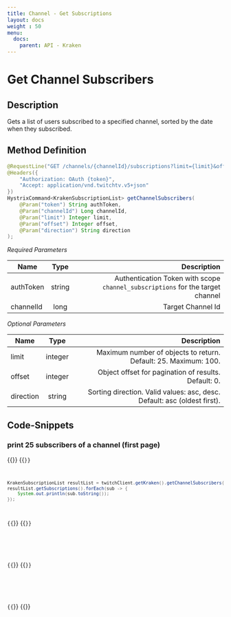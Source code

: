 ```yaml
---
title: Channel - Get Subscriptions
layout: docs
weight : 50
menu: 
  docs:
    parent: API - Kraken
---
```


# Get Channel Subscribers

## Description

Gets a list of users subscribed to a specified channel, sorted by the date when they subscribed.

## Method Definition

```java
@RequestLine("GET /channels/{channelId}/subscriptions?limit={limit}&offset={offset}&direction={direction}")
@Headers({
	"Authorization: OAuth {token}",
	"Accept: application/vnd.twitchtv.v5+json"
})
HystrixCommand<KrakenSubscriptionList> getChannelSubscribers(
	@Param("token") String authToken,
	@Param("channelId") Long channelId,
	@Param("limit") Integer limit,
	@Param("offset") Integer offset,
	@Param("direction") String direction
);
```

*Required Parameters*


| Name          | Type      | Description  |
| ------------- |:---------:| -----------------:|
| authToken | string | Authentication Token with scope `channel_subscriptions` for the target channel |
| channelId | long | Target Channel Id |

*Optional Parameters*

| Name          | Type      | Description  |
| ------------- |:---------:| -----------------:|
| limit | integer | Maximum number of objects to return. Default: 25. Maximum: 100. |
| offset | integer | Object offset for pagination of results. Default: 0. |
| direction | string | Sorting direction. Valid values: asc, desc. Default: asc (oldest first). |

## Code-Snippets

### print 25 subscribers of a channel (first page)

{{<codeblocks>}}
{{<code Java>}}
```java
KrakenSubscriptionList resultList = twitchClient.getKraken().getChannelSubscribers("accessToken", channelId, null, null, null).execute();
resultList.getSubscriptions().forEach(sub -> {
	System.out.println(sub.toString());
});
```
{{</code>}}
{{<code Groovy>}}
```groovy

```
{{</code>}}
{{<code Kotlin>}}
```kotlin

```
{{</code>}}
{{</codeblocks>}}
